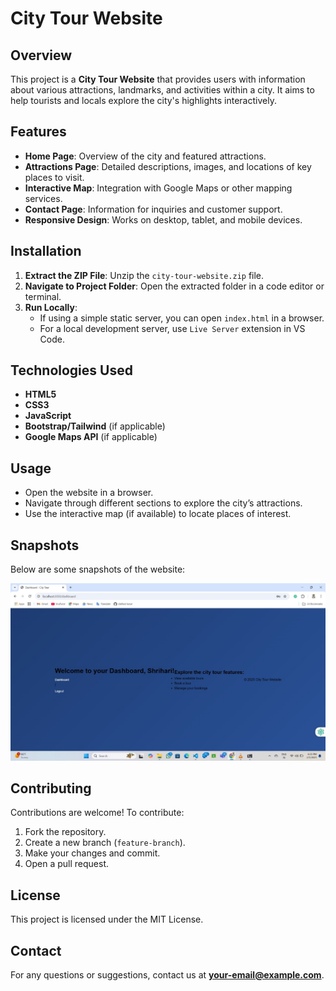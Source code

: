 # City Tour Website

## Overview
This project is a **City Tour Website** that provides users with information about various attractions, landmarks, and activities within a city. It aims to help tourists and locals explore the city's highlights interactively.

## Features
- **Home Page**: Overview of the city and featured attractions.
- **Attractions Page**: Detailed descriptions, images, and locations of key places to visit.
- **Interactive Map**: Integration with Google Maps or other mapping services.
- **Contact Page**: Information for inquiries and customer support.
- **Responsive Design**: Works on desktop, tablet, and mobile devices.

## Installation
1. **Extract the ZIP File**: Unzip the `city-tour-website.zip` file.
2. **Navigate to Project Folder**: Open the extracted folder in a code editor or terminal.
3. **Run Locally**:
   - If using a simple static server, you can open `index.html` in a browser.
   - For a local development server, use `Live Server` extension in VS Code.

## Technologies Used
- **HTML5**
- **CSS3**
- **JavaScript**
- **Bootstrap/Tailwind** (if applicable)
- **Google Maps API** (if applicable)

## Usage
- Open the website in a browser.
- Navigate through different sections to explore the city’s attractions.
- Use the interactive map (if available) to locate places of interest.

## Snapshots
Below are some snapshots of the website:

![Home Page](https://github.com/RohitKhadangle/City-Tour-Website-Admin-Panel/blob/main/ss)

## Contributing
Contributions are welcome! To contribute:
1. Fork the repository.
2. Create a new branch (`feature-branch`).
3. Make your changes and commit.
4. Open a pull request.

## License
This project is licensed under the MIT License.

## Contact
For any questions or suggestions, contact us at **[your-email@example.com](mailto:your-email@example.com)**.
